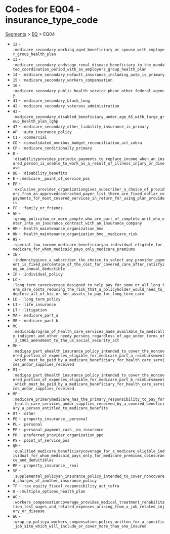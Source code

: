 # Codes for EQ04 - insurance_type_code
[Segments](../segments.md) > [EQ](../segments/EQ.md) > EQ04
* `12` - `:medicare_secondary_working_aged_beneficiary_or_spouse_with_employer_group_health_plan`
* `13` - `:medicare_secondary_endstage_renal_disease_beneficiary_in_the_mandated_coordination_period_with_an_employers_group_health_plan`
* `14` - `:medicare_secondary_nofault_insurance_including_auto_is_primary`
* `15` - `:medicare_secondary_workers_compensation`
* `16` - `:medicare_secondary_public_health_service_phsor_other_federal_agency`
* `41` - `:medicare_secondary_black_lung`
* `42` - `:medicare_secondary_veterans_administration`
* `43` - `:medicare_secondary_disabled_beneficiary_under_age_65_with_large_group_health_plan_lghp`
* `47` - `:medicare_secondary_other_liability_insurance_is_primary`
* `AP` - `:auto_insurance_policy`
* `C1` - `:commercial`
* `CO` - `:consolidated_omnibus_budget_reconciliation_act_cobra`
* `CP` - `:medicare_conditionally_primary`
* `D` - `:disabilityprovides_periodic_payments_to_replace_income_when_an_insured_person_is_unable_to_work_as_a_result_of_illness_injury_or_disease`
* `DB` - `:disability_benefits`
* `E` - `:medicare__point_of_service_pos`
* `EP` - `:exclusive_provider_organizationgives_subscriber_a_choice_of_providers_from_an_approvedcontracted_payer_list_there_are_fixed_dollar_copayments_for_most_covered_services_in_return_for_using_plan_providers`
* `FF` - `:family_or_friends`
* `GP` - `:group_policytwo_or_more_people_who_are_part_of_complete_unit_who_enter_into_an_insurance_contract_with_an_insurance_company`
* `HM` - `:health_maintenance_organization_hmo`
* `HN` - `:health_maintenance_organization_hmo__medicare_risk`
* `HS` - `:special_low_income_medicare_beneficiaryan_individual_eligible_for_medicare_for_whom_medicaid_pays_only_medicare_premiums`
* `IN` - `:indemnitygives_a_subscriber_the_choice_to_select_any_provider_payment_is_fixed_percentage_of_the_cost_for_covered_care_after_satisfying_an_annual_deductible`
* `IP` - `:individual_policy`
* `LC` - `:long_term_carecoverage_designed_to_help_pay_for_some_or_all_long_term_care_costs_reducing_the_risk_that_a_policyholder_would_need_to_deplete_all_of_his_or_her_assets_to_pay_for_long_term_care`
* `LD` - `:long_term_policy`
* `LI` - `:life_insurance`
* `LT` - `:litigation`
* `MA` - `:medicare_part_a`
* `MB` - `:medicare_part_b`
* `MC` - `:medicaidprogram_of_health_care_services_made_available_to_medically_indigent_and_other_needy_persons_regardless_of_age_under_terms_of_a_1965_amendment_to_the_us_social_security_act`
* `MH` - `:medigap_part_ahealth_insurance_policy_intended_to_cover_the_noncovered_portion_of_expenses_eligible_for_medicare_part_a_reimbursement_which_must_be_paid_by_a_medicare_beneficiary_for_health_care_services_andor_supplies_received`
* `MI` - `:medigap_part_bhealth_insurance_policy_intended_to_cover_the_noncovered_portion_of_expenses_eligible_for_medicare_part_b_reimbursement_which_must_be_paid_by_a_medicare_beneficiary_for_health_care_services_andor_supplies_received`
* `MP` - `:medicare_primarymedicare_has_the_primary_responsibility_to_pay_for_health_care_services_andor_supplies_received_by_a_covered_beneficiary_a_person_entitled_to_medicare_benefits`
* `OT` - `:other`
* `PE` - `:property_insurance__personal`
* `PL` - `:personal`
* `PP` - `:personal_payment_cash__no_insurance`
* `PR` - `:preferred_provider_organization_ppo`
* `PS` - `:point_of_service_pos`
* `QM` - `:qualified_medicare_beneficiarycoverage_for_a_medicare_eligible_individual_for_whom_medicaid_pays_only_for_medicare_premiums_coinsurance_and_deductibles`
* `RP` - `:property_insurance__real`
* `SP` - `:supplemental_policyan_insurance_policy_intended_to_cover_noncovered_charges_of_another_insurance_policy`
* `TF` - `:tax_equity_fiscal_responsibility_act_tefra`
* `U` - `:multiple_options_health_plan`
* `WC` - `:workers_compensationcoverage_provides_medical_treatment_rehabilitation_lost_wages_and_related_expenses_arising_from_a_job_related_injury_or_disease`
* `WU` - `:wrap_up_policya_workers_compensation_policy_written_for_a_specific_job_site_which_will_include_or_cover_more_than_one_insured`
